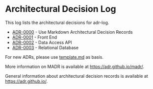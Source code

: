 # Architectural Decision Log

This log lists the architectural decisions for adr-log.

- [ADR-0000](0000-use-architectural-decision-records.md) - Use Markdown Architectural Decision Records
- [ADR-0001](0001-front-end.md) - Front End
- [ADR-0002](0002-data-access-api.md) - Data Access API
- [ADR-0003](0003-relational-database.md) - Relational Database

For new ADRs, please use [template.md](https://github.com/charleyza/adr-log/blob/master/docs/adr/template.md) as basis. 

More information on MADR is available at <https://adr.github.io/madr/>. 

General information about architectural decision records is available at <https://adr.github.io/>.